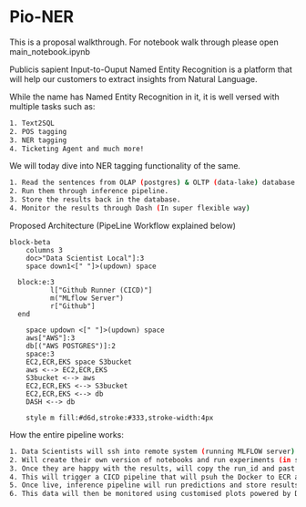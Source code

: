 
# Pio-NER

This is a proposal walkthrough. For notebook walk through please open main_notebook.ipynb

Publicis sapient Input-to-Ouput Named Entity Recognition is a platform that will help our customers to extract insights from Natural Language. 

While the name has Named Entity Recognition in it, it is well versed with multiple tasks such as: 
```bash
1. Text2SQL
2. POS tagging
3. NER tagging 
4. Ticketing Agent and much more!
```

We will today dive into NER tagging functionality of the same. 

```bash
1. Read the sentences from OLAP (postgres) & OLTP (data-lake) database. 
2. Run them through inference pipeline. 
3. Store the results back in the database.
4. Monitor the results through Dash (In super flexible way)
```
Proposed Architecture (PipeLine Workflow explained below)

```mermaid
block-beta
    columns 3
    doc>"Data Scientist Local"]:3
    space down1<[" "]>(updown) space

  block:e:3
          l["Github Runner (CICD)"]
          m("MLflow Server")
          r["Github"]         
  end

    space updown <[" "]>(updown) space
    aws["AWS"]:3
    db[("AWS POSTGRES")]:2
    space:3
    EC2,ECR,EKS space S3bucket
    aws <--> EC2,ECR,EKS
    S3bucket <--> aws
    EC2,ECR,EKS <--> S3bucket
    EC2,ECR,EKS <--> db
    DASH <--> db

    style m fill:#d6d,stroke:#333,stroke-width:4px

```


How the entire pipeline works:
```bash
1. Data Scientists will ssh into remote system (running MLFLOW server) through Visual Studio Code. 
2. Will create their own version of notebooks and run experiments (in super flexible way)
3. Once they are happy with the results, will copy the run_id and past it in the dockerfile.
4. This will trigger a CICD pipeline that will psuh the Docker to ECR and deploy this container through EKS.
5. Once live, inference pipeline will run predictions and store results in POSTGRES. (Input data will be read from postgres as well) 
6. This data will then be monitored using customised plots powered by DASH.
```





